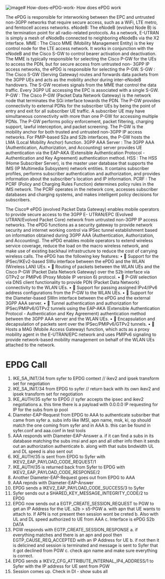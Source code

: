 ![image](https://github.com/user-attachments/assets/9fbc2e32-1cf9-46dd-9816-538d24d71e88)# How-does-ePDG-work-
How does ePDG work

The ePDG is responsible for interworking between the EPC and untrusted non-3GPP networks that require secure access, such as a WiFi, LTE metro, and femtocell access networks. 
eNodeB: The eNodeB (evolved Node B) is the termination point for all radio-related protocols. As a network, E-UTRAN is simply a mesh of eNodeBs connected to neighboring eNodeBs via the X2 interface. 
MME : The Cisco MME (Mobility Management Entity) is the key control node for the LTE access network. It works in conjunction with the eNodeB and the Cisco S-GW to control bearer activation and deactivation. The MME is typically responsible for selecting the Cisco P-GW for the UEs to access the PDN, but for secure access from untrusted non- 3GPP IP access networks, the ePDG is responsible for selecting the P-GW.
S-GW : The Cisco S-GW (Serving Gateway) routes and forwards data packets from the 3GPP UEs and acts as the mobility anchor during inter-eNodeB handovers. The S-GW receives signals from the MME that control the data traffic. Every 3GPP UE accessing the EPC is associated with a single S-GW. 
P-GW : The Cisco P-GW (Packet Data Network Gateway) is the network node that terminates the SGi interface towards the PDN. The P-GW provides connectivity to external PDNs for the subscriber UEs by being the point of entry and exit for all subscriber UE traffic. A subscriber UE may have simultaneous connectivity with more than one P-GW for accessing multiple PDNs. The P-GW performs policy enforcement, packet filtering, charging support, lawful interception, and packet screening. The P-GW is the mobility anchor for both trusted and untrusted non-3GPP IP access networks. For PMIP-based S2a and S2b interfaces, the P-GW hosts the LMA (Local Mobility Anchor) function. 
3GPP AAA Server : The 3GPP AAA (Authentication, Authorization, and Accounting) server provides UE authentication via the EAP-AKA (Extensible Authentication Protocol - Authentication and Key Agreement) authentication method. 
HSS : The HSS (Home Subscriber Server), is the master user database that supports the IMS (IP Multimedia Subsystem) network entities. It contains subscriber profiles, performs subscriber authentication and authorization, and provides information about the subscriber's location and IP information. 
PCRF : The PCRF (Policy and Charging Rules Function) determines policy rules in the IMS network. The PCRF operates in the network core, accesses subscriber databases and charging systems, and makes intelligent policy decisions for subscribers. 


The Cisco® ePDG (evolved Packet Data Gateway) enables mobile operators to provide secure access to the 3GPP E- UTRAN/EPC (Evolved UTRAN/Evolved Packet Core) network from untrusted non-3GPP IP access networks. The ePDG functions as a security gateway to provide network security and internet working control via IPSec tunnel establishment based on information obtained during 3GPP AAA (Authentication, Authorization, and Accounting). The ePDG enables mobile operators to extend wireless service coverage, reduce the load on the macro wireless network, and make use of existing backhaul infrastructure to reduce the cost of carrying wireless calls. 
The ePDG has the following key features: 
	•   Support for the IPSec/IKEv2-based SWu interface between the ePDG and the WLAN (Wireless LAN) UEs. 
	•   Routing of packets between the WLAN UEs and the Cisco P-GW (Packet Data Network Gateway) over the S2b interface via GTPv2 or PMIPv6 (Proxy Mobile IP version 6) protocol. 
	•   P-GW selection via DNS client functionality to provide PDN (Packet Data Network) connectivity to the WLAN UEs. 
	•   Support for passing assigned IPv4/IPv6 address configurations from the P-GW to the WLAN UEs. 
	•   Support for the Diameter-based SWm interface between the ePDG and the external 3GPP AAA server. 
	•   Tunnel authentication and authorization for IPSec/PMIPv6/GTPv2 tunnels using the EAP-AKA (Extensible Authentication Protocol - Authentication and Key Agreement) authentication method between the 3GPP AAA server and the WLAN UEs. 
	•   Encapsulation and decapsulation of packets sent over the IPSec/PMIPv6/GTPv2 tunnels. 
	•   Hosts a MAG (Mobile Access Gateway) function, which acts as a proxy mobility agent in the E-UTRAN/EPC network and uses PMIPv6 signaling to provide network-based mobility management on behalf of the WLAN UEs attached to the network. 

EPDG Call
=========
1. IKE_SA_INIT/34 from syfer to EPDG context  			// ikev2 and ipsek transform set for negotiation
2. IKE_SA_INIT/34 from EPDG to syfer    			// return back with its own ikev2 and ipsek transform set for negotiation
3. IKE_AUTH/35 syfer to EPDG   			 // syfer accepts the ipsec and ikev2 negotiations 
	a. this time there is a payload with 0.0.0.0 IP requesting for IP for the subs from ip pool 
4. Diameter-EAP-Request from EPDG to AAA to authenticate subsriber that came from syfer 
	a. subs info like IMSI, apn name, msk, ki, op should match the one coming from syfer and in AAA
	b. this can be found in syfer.conf and aaa.conf in test tools
5. AAA responds with Diameter-EAP-Answer 
	a. if it can find a subs in its database matching the subs imsi and apn and all other info then it sends out an authorization authenticate
	b. along with that subs bndwidth UL and DL speed is also sent out 
6. IKE_AUTH/35 is sent from EPDG to Syfer with IKEV2_EAP_PAYLOAD_CODE_REQUEST/1 
7. IKE_AUTH/35 is returned back from Syfer to EPDG with IKEV2_EAP_PAYLOAD_CODE_RESPONSE/2
8. Another Diameter-EAP-Request goes out from EPDG to AAA 
9. AAA repnds with Diameter-EAP-Answer
10. EPDG sends a IKEV2_EAP_PAYLOAD_CODE_SUCCESS/3  to Syfer 
11. Syfer sends out a SHARED_KEY_MESSAGE_INTEGRITY_CODE/2 to EPDG 
12. EPDG now sends out a EGTP_CREATE_SESSION_REQUEST to PGW to get an IP Address for the UE. s2b > s5-PGW
	a. with apn that UE wants to attach to. If APN is not present then session wont be creted
	b. Also with UL and DL speed authorized to UE from AAA 
	c. Interface is ePDG S2b DATA
13.  PGW responds with EGTP_CREATE_SESSION_RESPONSE
	a. if everything matches and there is an apn and pool then EGTP_CAUSE_REQ_ACCEPTED  with an IP Address for UE 
	b. if not then it is delicined and session is terminated and message is sent to Syfer that it got declined from PGW 
	c. check apn name and make sure everything is correct. 
14.  EPDG sends a IKEV2_CFG_ATTRIBUTE_INTERNAL_IP4_ADDRESS/1 to Syfer with the IP address for UE sent from PGW 
15. Session comes up. Check in DI - show subs all 



